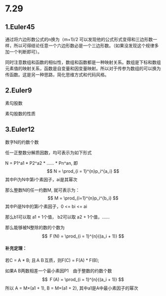 # 7.29

## 1.Euler45

通过将六边形数公式的n换为（m+1)/2 可以发现他的公式形式变得和三边形数一样，所以可得结论任意一个六边形数必是一个三边形数。（如果没发现这个规律多加一个判断即可）。

同时注意数组和函数的相似性，数组和函数都是一种映射关系。数组是下标和数组元素值的映射关系，函数是自变量和因变量映射。所以对于传参为数组的可以换为传函数。这是另一种思路，简化思维方式和代码风格。



## 2.Euler9

素勾股数

素勾股数的性质



## 3.Euler12

数字N的约数个数

任一正整数分解质因数，均可表示为如下形式

N = P1^a1  * P2^a2 * …… * Pn^an, 即
$$
N = \prod_{i = 1}^{n}p_i^{a_i}
$$
其中Pi为N中第i个素因子，ai是其幂次

那么整数N的任一约数M, 就可表示为：
$$
M = \prod_{i=1}^{n}p_i^{b_i}
$$
其中Pi是N中的第i个素因子，0 <= bi <= ai

那么b1可以取 a1 + 1个值， b2可以取 a2 + 1个值，……

那么能够被N整除的数的个数为
$$
Ｆ(N) = \prod_{i = 1}^{n}{(a_i + 1)}
$$

#### 补充定理：

若C = A * B;  且ＡＢ互质，则F(C) = F(A) * F(B);

如果A B两数相差一个最小素因P1　由于整数的约数个数
$$
Ｆ(A) = \prod_{i = 1}^{n}{(a_i + 1)}
$$
所以 A = M×(a1 + 1),  B = M×(a1 + 2), 其中a1是A中最小素因子的幂次 